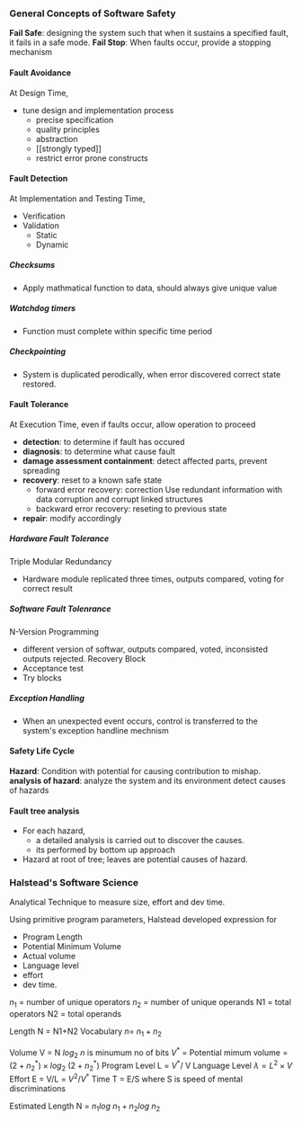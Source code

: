 ### General Concepts of Software Safety
**Fail Safe**: designing the system such that when it sustains a specified fault, it fails in a safe mode.
**Fail Stop**: When faults occur, provide a stopping mechanism

#### Fault Avoidance
At Design Time,
* tune design and implementation process
	* precise specification
	* quality principles
	* abstraction
	* [[strongly typed]]
	* restrict error prone constructs

#### Fault Detection
At Implementation and Testing Time,
* Verification
* Validation
	* Static
	* Dynamic

##### Checksums
* Apply mathmatical function to data, should always give unique value
##### Watchdog timers
* Function must complete within specific time period
##### Checkpointing
* System is duplicated perodically, when error discovered correct state restored.

#### Fault Tolerance
At Execution Time,
even if faults occur, allow operation to proceed
* **detection**: to determine if fault has occured
* **diagnosis**: to determine what cause fault
* **damage assessment containment**: detect affected parts, prevent spreading
* **recovery**: reset to a known safe state
	* forward error recovery: correction 
	  Use redundant information with data corruption and corrupt linked structures
	* backward error recovery: reseting to previous state
* **repair**: modify accordingly

##### Hardware Fault Tolerance
Triple Modular Redundancy
* Hardware module replicated three times, outputs compared, voting for correct result
##### Software Fault Tolenrance
N-Version Programming
* different version of softwar, outputs compared, voted, inconsisted outputs rejected.
Recovery Block
* Acceptance test
* Try blocks
##### Exception Handling
* When an unexpected event occurs, control is transferred to the system's exception handline mechnism

#### Safety Life Cycle
**Hazard**: Condition with potential for causing contribution to mishap.
**analysis of hazard**: analyze the system and its environment detect causes of hazards

#### Fault tree analysis
* For each hazard,
	* a detailed analysis is carried out to discover the causes.
	* its performed by bottom up approach
* Hazard at root of tree; leaves are potential causes of hazard.

### Halstead's Software Science
Analytical Technique to measure size, effort and dev time.

Using primitive program parameters, Halstead developed expression for
* Program Length
* Potential Minimum Volume
* Actual volume
* Language level
* effort
* dev time.

$n_1$ = number of unique operators
$n_2$ = number of unique operands
N1 = total operators
N2 = total operands

Length N = N1+N2
Vocabulary $n$= $n_1+n_2$

Volume V = N $log_2\ n$ is minumum no of bits
$V^*$ = Potential mimum volume = $(2+n_2^*)\times log_2\ (2+n_2^*)$
Program Level L = $V^*/$ V
Language Level $\lambda = L^2\times V$ 
Effort E = V/L = $V^2/V^*$
Time T = E/S where S is speed of mental discriminations

Estimated Length N = $n_1log\ n_1+ n_2log\ n_2$
